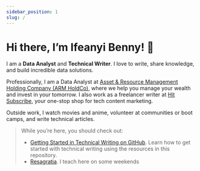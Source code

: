 ```yaml
---
sidebar_position: 1
slug: /
---
```


# Hi there, I’m Ifeanyi Benny! 👋

I am a **Data Analyst** and **Technical Writer**. I love to write, share knowledge, and build incredible data solutions. 

Professionally, I am a Data Analyst at [Asset & Resource Management Holding Company (ARM HoldCo)](https://www.arm.com.ng), where we help you manage your wealth and invest in your tomorrow. I also work as a freelancer writer at [Hit Subscribe](https://www.hitsubscribe.com/the-team/#writersandeditors), your one-stop shop for tech content marketing. 

Outside work, I watch movies and anime, volunteer at communities or boot camps, and write technical articles.

> While you’re here, you should check out:
>
> - [Getting Started in Technical Writing on GitHub](https://github.com/Bennykillua/Getting-started-in-Technical-Writing). Learn how to get started with technical writing using the resources in this repository.
> - [Resagratia](https://resagratia.com). I teach here on some weekends
